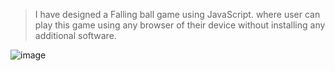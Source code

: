> I have designed a Falling ball game using JavaScript. where user can play this game using any browser of their device without installing any additional software.




![image](https://user-images.githubusercontent.com/76611051/194770968-66c4a87c-44a8-4f8e-af64-e6c3955c29aa.png)
